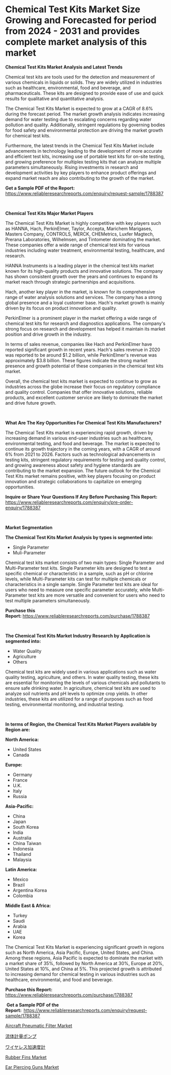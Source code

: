 <p><h1>Chemical Test Kits Market Size Growing and Forecasted for period from 2024 - 2031 and provides complete market analysis of this market</h1></p><p><strong>Chemical Test Kits Market Analysis and Latest Trends</strong></p>
<p><p>Chemical test kits are tools used for the detection and measurement of various chemicals in liquids or solids. They are widely utilized in industries such as healthcare, environmental, food and beverage, and pharmaceuticals. These kits are designed to provide ease of use and quick results for qualitative and quantitative analysis.</p><p>The Chemical Test Kits Market is expected to grow at a CAGR of 8.6% during the forecast period. The market growth analysis indicates increasing demand for water testing due to escalating concerns regarding water pollution and quality. Additionally, stringent regulations by governing bodies for food safety and environmental protection are driving the market growth for chemical test kits.</p><p>Furthermore, the latest trends in the Chemical Test Kits Market include advancements in technology leading to the development of more accurate and efficient test kits, increasing use of portable test kits for on-site testing, and growing preference for multiplex testing kits that can analyze multiple parameters simultaneously. Rising investments in research and development activities by key players to enhance product offerings and expand market reach are also contributing to the growth of the market.</p></p>
<p><strong>Get a Sample PDF of the Report:&nbsp;</strong> <a href="https://www.reliableresearchreports.com/enquiry/request-sample/1788387">https://www.reliableresearchreports.com/enquiry/request-sample/1788387</a></p>
<p>&nbsp;</p>
<p><strong>Chemical Test Kits Major Market Players</strong></p>
<p><p>The Chemical Test Kits Market is highly competitive with key players such as HANNA, Hach, PerkinElmer, Taylor, Accepta, Marichem Marigases, Masters Company, CONTROLS, MERCK, CHEMetrics, Luxfer Magtech, Prerana Laboratories, Wilhelmsen, and Tintometer dominating the market. These companies offer a wide range of chemical test kits for various industries including water treatment, environmental testing, healthcare, and research.</p><p>HANNA Instruments is a leading player in the chemical test kits market known for its high-quality products and innovative solutions. The company has shown consistent growth over the years and continues to expand its market reach through strategic partnerships and acquisitions. </p><p>Hach, another key player in the market, is known for its comprehensive range of water analysis solutions and services. The company has a strong global presence and a loyal customer base. Hach's market growth is mainly driven by its focus on product innovation and quality.</p><p>PerkinElmer is a prominent player in the market offering a wide range of chemical test kits for research and diagnostics applications. The company's strong focus on research and development has helped it maintain its market position and drive growth in the industry.</p><p>In terms of sales revenue, companies like Hach and PerkinElmer have reported significant growth in recent years. Hach's sales revenue in 2020 was reported to be around $1.2 billion, while PerkinElmer's revenue was approximately $3.8 billion. These figures indicate the strong market presence and growth potential of these companies in the chemical test kits market.</p><p>Overall, the chemical test kits market is expected to continue to grow as industries across the globe increase their focus on regulatory compliance and quality control. Companies that offer innovative solutions, reliable products, and excellent customer service are likely to dominate the market and drive future growth.</p></p>
<p>&nbsp;</p>
<p><strong>What Are The Key Opportunities For Chemical Test Kits Manufacturers?</strong></p>
<p><p>The Chemical Test Kits market is experiencing rapid growth, driven by increasing demand in various end-user industries such as healthcare, environmental testing, and food and beverage. The market is expected to continue its growth trajectory in the coming years, with a CAGR of around 6% from 2021 to 2026. Factors such as technological advancements in testing kits, stringent regulatory requirements for testing and quality control, and growing awareness about safety and hygiene standards are contributing to the market expansion. The future outlook for the Chemical Test Kits market remains positive, with key players focusing on product innovation and strategic collaborations to capitalize on emerging opportunities.</p></p>
<p><strong>Inquire or Share Your Questions If Any Before Purchasing This Report:</strong> <a href="https://www.reliableresearchreports.com/enquiry/pre-order-enquiry/1788387">https://www.reliableresearchreports.com/enquiry/pre-order-enquiry/1788387</a></p>
<p>&nbsp;</p>
<p><strong>Market Segmentation</strong></p>
<p><strong>The Chemical Test Kits Market Analysis by types is segmented into:</strong></p>
<p><ul><li>Single Parameter</li><li>Muli-Parameter</li></ul></p>
<p><p>Chemical test kits market consists of two main types: Single Parameter and Multi-Parameter test kits. Single Parameter kits are designed to test a specific chemical or characteristic in a sample, such as pH or chlorine levels, while Multi-Parameter kits can test for multiple chemicals or characteristics in a single sample. Single Parameter test kits are ideal for users who need to measure one specific parameter accurately, while Multi-Parameter test kits are more versatile and convenient for users who need to test multiple parameters simultaneously.</p></p>
<p><strong>Purchase this Report:&nbsp;</strong><a href="https://www.reliableresearchreports.com/purchase/1788387">https://www.reliableresearchreports.com/purchase/1788387</a></p>
<p>&nbsp;</p>
<p><strong>The Chemical Test Kits Market Industry Research by Application is segmented into:</strong></p>
<p><ul><li>Water Quality</li><li>Agriculture</li><li>Others</li></ul></p>
<p><p>Chemical test kits are widely used in various applications such as water quality testing, agriculture, and others. In water quality testing, these kits are essential for monitoring the levels of various chemicals and pollutants to ensure safe drinking water. In agriculture, chemical test kits are used to analyze soil nutrients and pH levels to optimize crop yields. In other industries, these kits are utilized for a range of purposes such as food testing, environmental monitoring, and industrial testing.</p></p>
<p>&nbsp;</p>
<p><strong>In terms of Region, the Chemical Test Kits Market Players available by Region are:</strong></p>
<p>
    <p> <strong> North America: </strong>
        <ul>
            <li>United States</li>
            <li>Canada</li>
        </ul>
        </p> 
    <p> <strong> Europe: </strong>
        <ul>
            <li>Germany</li>
            <li>France</li>
            <li>U.K.</li>
            <li>Italy</li>
            <li>Russia</li>
        </ul>
        </p> 
    <p> <strong> Asia-Pacific: </strong>
        <ul>
            <li>China</li>
            <li>Japan</li>
            <li>South Korea</li>
            <li>India</li>
            <li>Australia</li>
            <li>China Taiwan</li>
            <li>Indonesia</li>
            <li>Thailand</li>
            <li>Malaysia</li>
        </ul>
        </p> 
    <p> <strong> Latin America: </strong>
        <ul>
            <li>Mexico</li>
            <li>Brazil</li>
            <li>Argentina Korea</li>
            <li>Colombia</li>
        </ul>
        </p> 
    <p> <strong> Middle East & Africa: </strong>
        <ul>
            <li>Turkey</li>
            <li>Saudi</li>
            <li>Arabia</li>
            <li>UAE</li>
            <li>Korea</li>
        </ul>
    </p>
    </p>
<p><p>The Chemical Test Kits Market is experiencing significant growth in regions such as North America, Asia Pacific, Europe, United States, and China. Among these regions, Asia Pacific is expected to dominate the market with a market share of 35%, followed by North America at 30%, Europe at 20%, United States at 10%, and China at 5%. This projected growth is attributed to increasing demand for chemical testing in various industries such as healthcare, environmental, and food and beverage.</p></p>
<p><strong>Purchase this Report: </strong><a href="https://www.reliableresearchreports.com/purchase/1788387">https://www.reliableresearchreports.com/purchase/1788387</a></p>
<p>&nbsp;<strong>Get a Sample PDF of the Report:&nbsp;&nbsp;</strong><a href="https://www.reliableresearchreports.com/enquiry/request-sample/1788387">https://www.reliableresearchreports.com/enquiry/request-sample/1788387</a></p>
<p><strong></strong></p>
<p><p><a href="https://issuu.com/reportprime-2/docs/aircraft-pneumatic-filter-market-size-2030.pptx">Aircraft Pneumatic Filter Market</a></p><p><a href="https://github.com/gfggqjbfys368009/Market-Research-Report-List-1/blob/main/69302235703.md">流体計量ポンプ</a></p><p><a href="https://github.com/vlcostes/Market-Research-Report-List-1/blob/main/71452295704.md">ワイヤレス加速度計</a></p><p><a href="https://github.com/brentleyjimmiealvaradoz4l1rea/Market-Research-Report-List-1/blob/main/rubber-fins-market.md">Rubber Fins Market</a></p><p><a href="https://github.com/Angelnienowdseej3e45z3p8c/Market-Research-Report-List-1/blob/main/ear-piercing-guns-market.md">Ear Piercing Guns Market</a></p></p>